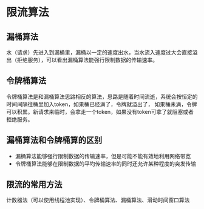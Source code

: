 # 限流算法

## 漏桶算法
水（请求）先进入到漏桶里，漏桶以一定的速度出水，当水流入速度过大会直接溢出（拒绝服务），可以看出漏桶算法能强行限制数据的传输速率。

## 令牌桶算法
令牌桶算法是和漏桶算法思路相反的算法，思路是随着时间流逝，系统会按恒定的时间间隔往桶里加入token，如果桶已经满了，令牌就溢出了，
如果桶未满，令牌可以积累。新请求来临时，会拿走一个token，如果没有token可拿了就阻塞或者拒绝服务。

## 漏桶算法和令牌桶算的区别
- 漏桶算法能够强行限制数据的传输速率，但是可能不能有效地利用网络带宽
- 令牌桶算法能够在限制数据的平均传输速率的同时还允许某种程度的突发传输

## 限流的常用方法
计数器法（可以使用线程池实现）、令牌桶算法、漏桶算法、滑动时间窗口算法
